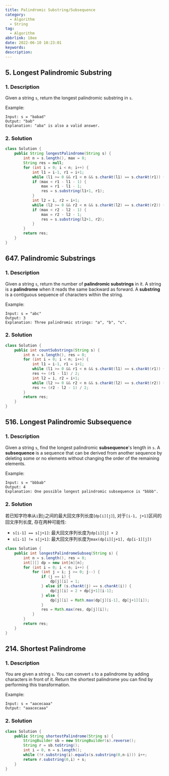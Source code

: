 ```yaml
---
title: Palindromic Substring/Subsequence
category:
  - Algorithm
  - String
tag:
  - Algorithm
abbrlink: 18ee
date: 2022-06-10 10:23:01
keywords:
description:
---
```


## 5. Longest Palindromic Substring
### 1. Description
Given a string `s`, return the longest palindromic substring in `s`.

Example:
```
Input: s = "babad"
Output: "bab"
Explanation: "aba" is also a valid answer.
```

### 2. Solution
```java
class Solution {
    public String longestPalindrome(String s) {
        int n = s.length(), max = 0;
        String res = null;
        for (int i = 0; i < n; i++) {
            int l1 = i-1, r1 = i+1;
            while (l1 >= 0 && r1 < n && s.charAt(l1) == s.charAt(r1)) { l1--; r1++; }
            if (max < r1 - l1 - 1) {
                max = r1 - l1 - 1;
                res = s.substring(l1+1, r1);
            }
            int l2 = i, r2 = i+1;
            while (l2 >= 0 && r2 < n && s.charAt(l2) == s.charAt(r2)) { l2--; r2++; }
            if (max < r2 - l2 - 1) {
                max = r2 - l2 - 1;
                res = s.substring(l2+1, r2);
            }
        }
        return res;
    }
}
```


## 647. Palindromic Substrings
### 1. Description
Given a string `s`, return the number of **palindromic substrings** in it.
A string is a **palindrome** when it reads the same backward as forward.
A **substring** is a contiguous sequence of characters within the string.

Example:
```
Input: s = "abc"
Output: 3
Explanation: Three palindromic strings: "a", "b", "c".
```

### 2. Solution
```java
class Solution {
    public int countSubstrings(String s) {
        int n = s.length(), res = 0;
        for (int i = 0; i < n; i++) {
            int l1 = i-1, r1 = i+1;
            while (l1 >= 0 && r1 < n && s.charAt(l1) == s.charAt(r1)) { l1--; r1++; }
            res += (r1 - l1) / 2;
            int l2 = i, r2 = i+1;
            while (l2 >= 0 && r2 < n && s.charAt(l2) == s.charAt(r2)) { l2--; r2++; }
            res += (r2 - l2 - 1) / 2;
        }
        return res;
    }
}
```


## 516. Longest Palindromic Subsequence
### 1. Description
Given a string `s`, find the longest palindromic **subsequence**'s length in `s`.
A **subsequence** is a sequence that can be derived from another sequence by deleting some or no elements without changing the order of the remaining elements.

Example:
```
Input: s = "bbbab"
Output: 4
Explanation: One possible longest palindromic subsequence is "bbbb".
```

### 2. Solution
若已知字符串从`i`到`j`之间的最大回文序列长度(`dp[i][j]`), 对于`[i-1, j+1]`区间的回文序列长度, 存在两种可能性:
* `s[i-1] == s[j+1]`: 最大回文序列长度为`dp[i][j] + 2`
* `s[i-1] != s[j+1]`: 最大回文序列长度为`max(dp[i][j+1], dp[i-1][j])`

```java
class Solution {
    public int longestPalindromeSubseq(String s) {
        int n = s.length(), res = 0;
        int[][] dp = new int[n][n];
        for (int i = 0; i < n; i++) {
            for (int j = i; j >= 0; j--) {
                if (j == i) {
                    dp[j][i] = 1;
                } else if (s.charAt(j) == s.charAt(i)) {
                    dp[j][i] = 2 + dp[j+1][i-1];
                } else {
                    dp[j][i] = Math.max(dp[j][i-1], dp[j+1][i]);
                }
                res = Math.max(res, dp[j][i]);
            }
        }
        return res;
    }
}
```


## 214. Shortest Palindrome
### 1. Description
You are given a string `s`. You can convert `s` to a palindrome by adding characters in front of it.
Return the shortest palindrome you can find by performing this transformation.

Example:
```
Input: s = "aacecaaa"
Output: "aaacecaaa"
```

### 2. Solution
```java
class Solution {
    public String shortestPalindrome(String s) {
        StringBuilder sb = new StringBuilder(s).reverse();
        String r = sb.toString();
        int i = 0, n = s.length();
        while (!r.substring(i).equals(s.substring(0,n-i))) i++;
        return r.substring(0,i) + s;
    }
}
```

